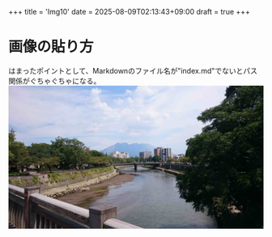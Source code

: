 +++
title = 'Img10'
date = 2025-08-09T02:13:43+09:00
draft = true
+++
# 画像の貼り方
はまったポイントとして、Markdownのファイル名が"index.md"でないとパス関係がぐちゃぐちゃになる。
<img class="cimg" src="river.jpg" alt="川の様子">